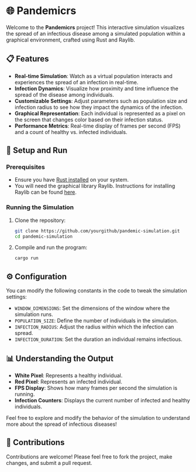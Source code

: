 # 🌐 Pandemicrs

Welcome to the **Pandemicrs** project! This interactive simulation visualizes the spread of an infectious disease among a simulated population within a graphical environment, crafted using Rust and Raylib.

## 📋 Features

-  **Real-time Simulation**: Watch as a virtual population interacts and experiences the spread of an infection in real-time.
-  **Infection Dynamics**: Visualize how proximity and time influence the spread of the disease among individuals.
-  **Customizable Settings**: Adjust parameters such as population size and infection radius to see how they impact the dynamics of the infection.
-  **Graphical Representation**: Each individual is represented as a pixel on the screen that changes color based on their infection status.
-  **Performance Metrics**: Real-time display of frames per second (FPS) and a count of healthy vs. infected individuals.

## 🚀 Setup and Run

### Prerequisites

-  Ensure you have [Rust installed](https://www.rust-lang.org/tools/install) on your system.
-  You will need the graphical library Raylib. Instructions for installing Raylib can be found [here](https://github.com/raysan5/raylib).

### Running the Simulation

1. Clone the repository:
   ```bash
   git clone https://github.com/yourgithub/pandemic-simulation.git
   cd pandemic-simulation
   ```

2. Compile and run the program:
   ```bash
   cargo run
   ```

## ⚙️ Configuration

You can modify the following constants in the code to tweak the simulation settings:

-  `WINDOW_DIMENSIONS`: Set the dimensions of the window where the simulation runs.
-  `POPULATION_SIZE`: Define the number of individuals in the simulation.
-  `INFECTION_RADIUS`: Adjust the radius within which the infection can spread.
-  `INFECTION_DURATION`: Set the duration an individual remains infectious.

## 📊 Understanding the Output

-  **White Pixel**: Represents a healthy individual.
-  **Red Pixel**: Represents an infected individual.
-  **FPS Display**: Shows how many frames per second the simulation is running.
-  **Infection Counters**: Displays the current number of infected and healthy individuals.

Feel free to explore and modify the behavior of the simulation to understand more about the spread of infectious diseases!

## 🤝 Contributions

Contributions are welcome! Please feel free to fork the project, make changes, and submit a pull request.